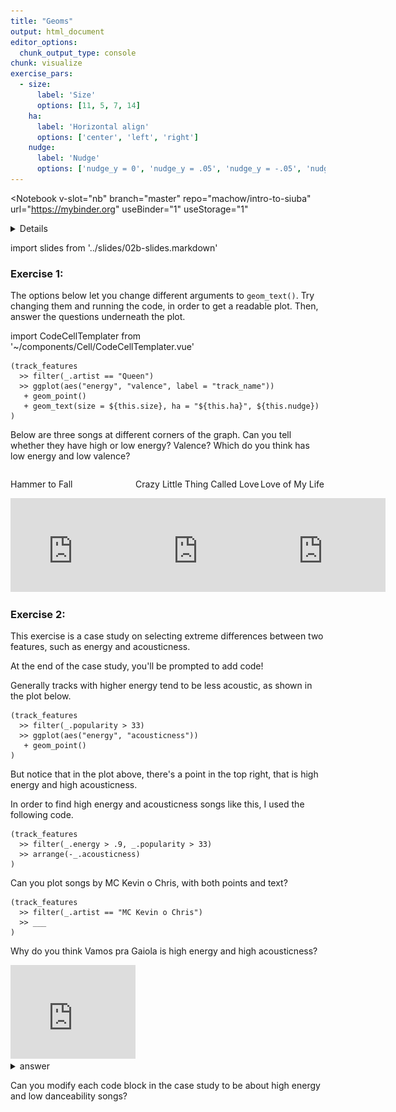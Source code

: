 ```yaml
---
title: "Geoms"
output: html_document
editor_options: 
  chunk_output_type: console
chunk: visualize
exercise_pars:
  - size: 
      label: 'Size'
      options: [11, 5, 7, 14]
    ha:
      label: 'Horizontal align'
      options: ['center', 'left', 'right']      
    nudge:
      label: 'Nudge'
      options: ['nudge_y = 0', 'nudge_y = .05', 'nudge_y = -.05', 'nudge_x = .05']
---
```


<Notebook
  v-slot="nb"
  branch="master"
  repo="machow/intro-to-siuba"
  url="https://mybinder.org"
  useBinder="1"
  useStorage="1"
  >


<details v-fix-codemirror v-show="nb.debut">
<code-cell  :status="nb.status" :onExecute="nb.execute" :onReady="nb.updateSetupCode"  language="python">


    # TODO: explain how to run this, and that they only need the gist (loads tools)
    
    # wranglign ---------
    import pandas as pd
    from siuba import *
    
    # plotting ----------
    from plotnine import *
    
    theme_set(theme_classic(base_family = "Noto Sans CJK JP"))
    
    # data --------------
    from music_top200 import music_top200, track_features
    
    # student support ----------
    from siuba import pipe
    from IPython.display import HTML, display
    from siututor import Blank
    ___ = Blank()
    
    # DataFrame display --------
    pd.set_option("display.max_rows", 6)
    
    from IPython import get_ipython
    # special ipython function to get the html formatter
    html_formatter = get_ipython().display_formatter.formatters['text/html']
    
    # here, we avoid the default df._repr_html_ method, since it inlines css
    # (style tags make vue angry)
    html_formatter.for_type(
        pd.DataFrame,
        lambda df: df.to_html(max_rows = pd.get_option("display.max_rows"), show_dimensions = True)
    )
    
    # remove the <ggplot: (528...)> printout
    html_formatter.for_type(ggplot, lambda g: "")
    




</code-cell>
</details>

import slides from '../slides/02b-slides.markdown'

<RevealSlides :slides="slides" />

### Exercise 1:

The options below let you change different arguments to `geom_text()`. Try changing them and running the code, in order to get a readable plot. Then, answer the questions underneath the plot.

import CodeCellTemplater from '~/components/Cell/CodeCellTemplater.vue'

<CodeCellTemplater
    :templateVars="$frontmatter.exercise_pars[0]"
    :status="nb.status" :onExecute="nb.execute" language="python"
    >

    (track_features
      >> filter(_.artist == "Queen")
      >> ggplot(aes("energy", "valence", label = "track_name"))
       + geom_point()
       + geom_text(size = ${this.size}, ha = "${this.ha}", ${this.nudge})
    )    
    
<template v-slot:output>

![](../assets/02b-queen-plot.png)


</template>    

</CodeCellTemplater>

<p>Below are three songs at different corners of the graph. Can you tell whether they have high or low energy? Valence? Which do you think has low energy and low valence?</p>


<div style="display: flex; width: 100%; flex-grow: 1;">
<div style="flex: 1 0;">
<p>Hammer to Fall</p>

<iframe width="200" src="https://www.youtube.com/embed/JU5LMG3WFBw" frameborder="0" allow="accelerometer; autoplay; encrypted-media; gyroscope; picture-in-picture" allowfullscreen></iframe>
</div>
<div style="flex: 1 0;">
<p>Crazy Little Thing Called Love</p>

<iframe width="200" src="https://www.youtube.com/embed/zO6D_BAuYCI" frameborder="0" allow="accelerometer; autoplay; encrypted-media; gyroscope; picture-in-picture" allowfullscreen></iframe>
</div>
<div style="flex: 1 0;">
<p>Love of My Life</p>

<iframe width="200" src="https://www.youtube.com/embed/7hFeER3_ZRQ" frameborder="0" allow="accelerometer; autoplay; encrypted-media; gyroscope; picture-in-picture" allowfullscreen></iframe>
</div>
</div>

### Exercise 2:

This exercise is a case study on selecting extreme differences between two features, such as energy and acousticness.

At the end of the case study, you'll be prompted to add code!

Generally tracks with higher energy tend to be less acoustic, as shown in the plot below.

<code-cell  :status="nb.status" :onExecute="nb.execute"  ex="a" :exIndx="0" language="python">


    (track_features
      >> filter(_.popularity > 33)
      >> ggplot(aes("energy", "acousticness"))
       + geom_point()
    )


<template v-slot:output>


    
![png](./02b-geoms_files/02b-geoms_7_0.png)
    









</template>

</code-cell>


But notice that in the plot above, there's a point in the top right, that is high energy and high acousticness.

In order to find high energy and acousticness songs like this, I used the following code.

<code-cell  :status="nb.status" :onExecute="nb.execute"  ex="a" :exIndx="0" language="python">


    (track_features
      >> filter(_.energy > .9, _.popularity > 33)
      >> arrange(-_.acousticness)
    )


<template v-slot:output>




<table border="1" class="dataframe">
  <thead>
    <tr style="text-align: right;">
      <th></th>
      <th>artist</th>
      <th>album</th>
      <th>track_name</th>
      <th>energy</th>
      <th>valence</th>
      <th>danceability</th>
      <th>speechiness</th>
      <th>acousticness</th>
      <th>popularity</th>
      <th>duration</th>
    </tr>
  </thead>
  <tbody>
    <tr>
      <th>23989</th>
      <td>MC Kevin o Chris</td>
      <td>Vamos pra Gaiola</td>
      <td>Vamos pra Gaiola</td>
      <td>0.971</td>
      <td>0.521</td>
      <td>0.872</td>
      <td>0.2810</td>
      <td>0.917000</td>
      <td>61</td>
      <td>161.600</td>
    </tr>
    <tr>
      <th>5210</th>
      <td>ScHoolboy Q</td>
      <td>CrasH Talk</td>
      <td>Black Folk</td>
      <td>0.902</td>
      <td>0.400</td>
      <td>0.734</td>
      <td>0.3960</td>
      <td>0.831000</td>
      <td>51</td>
      <td>147.040</td>
    </tr>
    <tr>
      <th>24928</th>
      <td>MC Kevin o Chris</td>
      <td>Eu Vou pro Baile da Gaiola</td>
      <td>Eu Vou pro Baile da Gaiola</td>
      <td>0.957</td>
      <td>0.642</td>
      <td>0.832</td>
      <td>0.1050</td>
      <td>0.824000</td>
      <td>52</td>
      <td>123.220</td>
    </tr>
    <tr>
      <th>...</th>
      <td>...</td>
      <td>...</td>
      <td>...</td>
      <td>...</td>
      <td>...</td>
      <td>...</td>
      <td>...</td>
      <td>...</td>
      <td>...</td>
      <td>...</td>
    </tr>
    <tr>
      <th>18950</th>
      <td>Foo Fighters</td>
      <td>There Is Nothing Left To Lose</td>
      <td>Learn to Fly</td>
      <td>0.919</td>
      <td>0.537</td>
      <td>0.465</td>
      <td>0.0408</td>
      <td>0.000018</td>
      <td>74</td>
      <td>235.293</td>
    </tr>
    <tr>
      <th>20424</th>
      <td>Foo Fighters</td>
      <td>One By One (Expanded Edition)</td>
      <td>Times Like These</td>
      <td>0.908</td>
      <td>0.265</td>
      <td>0.377</td>
      <td>0.0899</td>
      <td>0.000014</td>
      <td>68</td>
      <td>265.560</td>
    </tr>
    <tr>
      <th>21870</th>
      <td>Turmion Kätilöt</td>
      <td>Global Warning</td>
      <td>Jumalauta</td>
      <td>0.939</td>
      <td>0.549</td>
      <td>0.454</td>
      <td>0.0618</td>
      <td>0.000010</td>
      <td>42</td>
      <td>210.107</td>
    </tr>
  </tbody>
</table>
<p>812 rows × 10 columns</p>



</template>

</code-cell>


Can you plot songs by MC Kevin o Chris, with both points and text?

<code-cell  :status="nb.status" :onExecute="nb.execute"  ex="a" :exIndx="0" language="python">


    (track_features
      >> filter(_.artist == "MC Kevin o Chris")
      >> ___
    )


<template v-slot:output>




⚠️: <b>Don't forget to replace all the blanks!</b>



</template>

</code-cell>


Why do you think Vamos pra Gaiola is high energy and high acousticness?

<iframe width="200" src="https://www.youtube.com/embed/0R6zBcV9JiY" frameborder="0" allow="accelerometer; autoplay; encrypted-media; gyroscope; picture-in-picture" allowfullscreen></iframe>

<details><summary>answer</summary>
My best guess is because the drums are done by a persons voice, there are few instruments, but it is still a pretty fast tempo. It would be interesting to look at their other tracks for a comparison.
</details>

Can you modify each code block in the case study to be about high energy and low danceability songs?


</Notebook>

